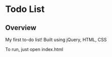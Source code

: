 # Todo List

## Overview

My first to-do list! Built using jQuery, HTML, CSS

To run, just open index.html
